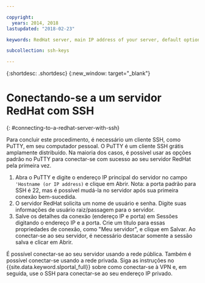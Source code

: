 ```yaml
---

copyright:
  years: 2014, 2018
lastupdated: "2018-02-23"

keywords: RedHat server, main IP address of your server, default options

subcollection: ssh-keys

---
```


{:shortdesc: .shortdesc}
{:new_window: target="_blank"}

# Conectando-se a um servidor RedHat com SSH
{: #connecting-to-a-redhat-server-with-ssh}

Para concluir este procedimento, é necessário um cliente SSH, como PuTTY, em seu computador pessoal. O PuTTY é um cliente SSH grátis amplamente distribuído.
Na maioria dos casos, é possível usar as opções padrão no PuTTY para conectar-se com sucesso ao seu servidor
RedHat pela primeira vez.

1. Abra o PuTTY e digite o endereço IP principal do servidor no campo `'Hostname (or IP
address)` e clique em Abrir.
  Nota: a porta padrão para SSH é 22, mas é possível mudá-la no servidor
após sua primeira conexão bem-sucedida.
2. O servidor RedHat solicita um nome de usuário e senha. Digite suas informações de usuário
raiz/passagem para o servidor.
3. Salve os detalhes da conexão (endereço IP e porta) em Sessões digitando o endereço IP e a porta. Crie um título para essas propriedades de conexão, como "Meu servidor", e clique em Salvar.
  Ao conectar-se ao seu servidor, é necessário destacar somente a sessão salva e clicar em Abrir.

É possível conectar-se ao seu servidor usando a rede pública.
Também é possível conectar-se usando a rede privada. Siga as instruções no
{{site.data.keyword.slportal_full}} sobre como conectar-se à VPN e, em seguida, use o SSH para
conectar-se ao seu endereço IP privado.

